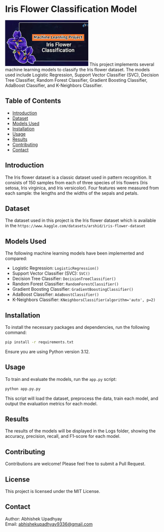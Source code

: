 
# Iris Flower Classification Model

![Iris Flower Classification](image.png)
This project implements several machine learning models to classify the Iris flower dataset. The models used include Logistic Regression, Support Vector Classifier (SVC), Decision Tree Classifier, Random Forest Classifier, Gradient Boosting Classifier, AdaBoost Classifier, and K-Neighbors Classifier.

## Table of Contents

- [Introduction](#introduction)
- [Dataset](#dataset)
- [Models Used](#models-used)
- [Installation](#installation)
- [Usage](#usage)
- [Results](#results)
- [Contributing](#contributing)
- [Contact](#contact)

## Introduction

The Iris flower dataset is a classic dataset used in pattern recognition. It consists of 150 samples from each of three species of Iris flowers (Iris setosa, Iris virginica, and Iris versicolor). Four features were measured from each sample: the lengths and the widths of the sepals and petals.

## Dataset

The dataset used in this project is the Iris flower dataset which is available in the `https://www.kaggle.com/datasets/arshid/iris-flower-dataset`

## Models Used

The following machine learning models have been implemented and compared:

- Logistic Regression: `LogisticRegression()`
- Support Vector Classifier (SVC): `SVC()`
- Decision Tree Classifier: `DecisionTreeClassifier()`
- Random Forest Classifier: `RandomForestClassifier()`
- Gradient Boosting Classifier: `GradientBoostingClassifier()`
- AdaBoost Classifier: `AdaBoostClassifier()`
- K-Neighbors Classifier: `KNeighborsClassifier(algorithm='auto', p=2)`

## Installation

To install the necessary packages and dependencies, run the following command:

```bash
pip install -r requirements.txt
```

Ensure you are using Python version 3.12.

## Usage

To train and evaluate the models, run the `app.py` script:

```bash
python app.py.py
```

This script will load the dataset, preprocess the data, train each model, and output the evaluation metrics for each model.

## Results

The results of the models will be displayed in the Logs folder, showing the accuracy, precision, recall, and F1-score for each model.

## Contributing

Contributions are welcome! Please feel free to submit a Pull Request.

## License

This project is licensed under the MIT License.

## Contact

Author: Abhishek Upadhyay  
Email: [abhishekupadhyay9336@gmail.com](mailto:abhishekupadhyay9336@gmail.com)
```

